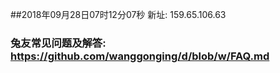 ##2018年09月28日07时12分07秒 新址: 159.65.106.63
### 兔友常见问题及解答: https://github.com/wanggonging/d/blob/w/FAQ.md
